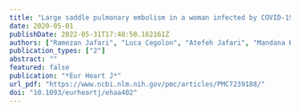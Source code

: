 ```yaml
---
title: "Large saddle pulmonary embolism in a woman infected by COVID-19 pneumonia"
date: 2020-05-01
publishDate: 2022-05-31T17:48:50.162161Z
authors: ["Ramezan Jafari", "Luca Cegolon", "Atefeh Jafari", "Mandana Kashaki", "Babak Otoukesh", "Bahareh Heshmat Ghahderijani", "Morteza Izadi", "Seyed Hassan Saadat", "Behzad Einollahi", "Mohammad Javanbakht"]
publication_types: ["2"]
abstract: ""
featured: false
publication: "*Eur Heart J*"
url_pdf: "https://www.ncbi.nlm.nih.gov/pmc/articles/PMC7239188/"
doi: "10.1093/eurheartj/ehaa402"
---
```


